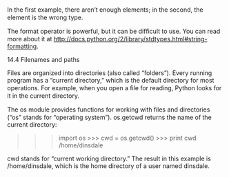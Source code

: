 In the ﬁrst example, there aren’t enough elements; in the second, the element is the wrong type.

The format operator is powerful, but it can be difﬁcult to use. You can read more about it at http://docs.python.org/2/library/stdtypes.html#string-formatting.

14.4 Filenames and paths

Files are organized into directories (also called “folders”). Every running program has a “current directory,” which is the default directory for most operations. For example, when you open a ﬁle for reading, Python looks for it in the current directory.

The os module provides functions for working with ﬁles and directories (“os” stands for “operating system”). os.getcwd returns the name of the current directory:

>>> import os >>> cwd = os.getcwd() >>> print cwd /home/dinsdale

cwd stands for “current working directory.” The result in this example is /home/dinsdale, which is the home directory of a user named dinsdale.